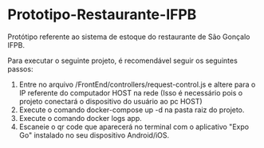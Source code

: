 # Prototipo-Restaurante-IFPB
Protótipo referente ao sistema de estoque do restaurante de São Gonçalo IFPB. 

Para executar o seguinte projeto, é recomendável seguir os seguintes passos:
  1. Entre no arquivo /FrontEnd/controllers/request-control.js e altere para o IP referente do computador HOST na rede (Isso é necessário pois o projeto conectará o dispositivo do usuário ao pc HOST)
  2. Execute o comando docker-compose up -d na pasta raiz do projeto. 
  3. Execute o comando docker logs app.
  4. Escaneie o qr code que aparecerá no terminal com o aplicativo "Expo Go" instalado no seu dispositivo Android/iOS. 
